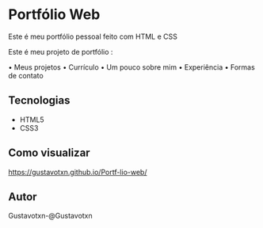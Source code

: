 # Portfólio Web

Este é meu portfólio pessoal feito com HTML e CSS

Este é meu projeto de portfólio :

• Meus projetos
• Currículo
• Um pouco sobre mim
• Experiência
• Formas de contato


## Tecnologias
- HTML5
- CSS3

## Como visualizar
https://gustavotxn.github.io/Portf-lio-web/

## Autor
Gustavotxn-@Gustavotxn
